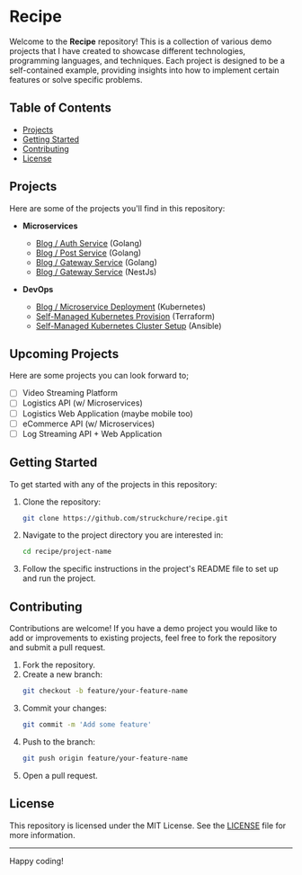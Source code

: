 # Recipe

Welcome to the **Recipe** repository! This is a collection of various demo projects that I have created to showcase different technologies, programming languages, and techniques. Each project is designed to be a self-contained example, providing insights into how to implement certain features or solve specific problems.

## Table of Contents

- [Projects](#projects)
- [Getting Started](#getting-started)
- [Contributing](#contributing)
- [License](#license)

## Projects

Here are some of the projects you'll find in this repository:

- **Microservices**

  - [Blog / Auth Service](./golang/blog-with-microservice/auth/) (Golang)
  - [Blog / Post Service](./golang/blog-with-microservice/posts/) (Golang)
  - [Blog / Gateway Service](./golang/blog-with-microservice/gateway/) (Golang)
  - [Blog / Gateway Service](./typescript/blog-gateway) (NestJs)

- **DevOps**
  - [Blog / Microservice Deployment](./k8s/blog-with-microservice/) (Kubernetes)
  - [Self-Managed Kubernetes Provision](./terraform/aws-self-managed-k8s/) (Terraform)
  - [Self-Managed Kubernetes Cluster Setup](./ansible/aws-self-managed-k8s/) (Ansible)

## Upcoming Projects

Here are some projects you can look forward to;

- [ ] Video Streaming Platform
- [ ] Logistics API (w/ Microservices)
- [ ] Logistics Web Application (maybe mobile too)
- [ ] eCommerce API (w/ Microservices)
- [ ] Log Streaming API + Web Application

## Getting Started

To get started with any of the projects in this repository:

1. Clone the repository:

   ```sh
   git clone https://github.com/struckchure/recipe.git
   ```

2. Navigate to the project directory you are interested in:

   ```sh
   cd recipe/project-name
   ```

3. Follow the specific instructions in the project's README file to set up and run the project.

## Contributing

Contributions are welcome! If you have a demo project you would like to add or improvements to existing projects, feel free to fork the repository and submit a pull request.

1. Fork the repository.
2. Create a new branch:
   ```sh
   git checkout -b feature/your-feature-name
   ```
3. Commit your changes:
   ```sh
   git commit -m 'Add some feature'
   ```
4. Push to the branch:
   ```sh
   git push origin feature/your-feature-name
   ```
5. Open a pull request.

## License

This repository is licensed under the MIT License. See the [LICENSE](LICENSE) file for more information.

---

Happy coding!
